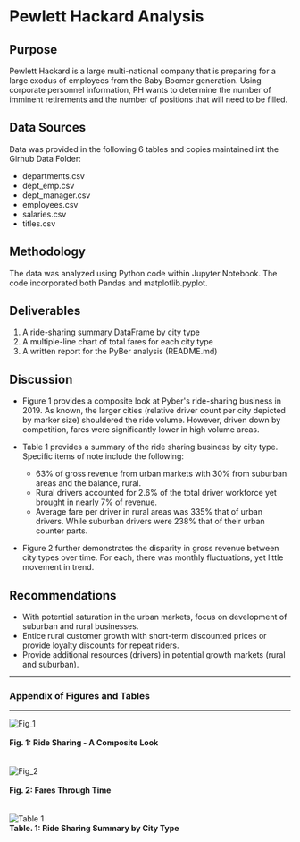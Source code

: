 # Pewlett Hackard Analysis

## Purpose
Pewlett Hackard is a large multi-national company that is preparing for a large exodus of employees from the Baby Boomer generation.  Using corporate personnel information, PH wants to determine the number of imminent retirements and the number of positions that will need to be filled.  

## Data Sources
Data was provided in the following 6 tables and copies maintained int the Girhub Data Folder:
* departments.csv
* dept_emp.csv
* dept_manager.csv
* employees.csv
* salaries.csv
* titles.csv



## Methodology
The data was analyzed using Python code within Jupyter Notebook.  The code incorporated both Pandas and matplotlib.pyplot.  

## Deliverables 
1. A ride-sharing summary DataFrame by city type
2. A multiple-line chart of total fares for each city type
3. A written report for the PyBer analysis (README.md)

## Discussion
* Figure 1 provides a composite look at Pyber's ride-sharing business in 2019.  As known, the larger cities (relative driver count per city depicted by marker size) shouldered the ride volume.  However, driven down by competition, fares were significantly lower in high volume areas.  

* Table 1 provides a summary of the ride sharing business by city type.  Specific items of note include the following:
  * 63% of gross revenue from urban markets with 30% from suburban areas and the balance, rural.    
  * Rural drivers accounted for 2.6% of the total driver workforce yet brought in nearly 7% of revenue.  
  * Average fare per driver in rural areas was 335% that of urban drivers.  While suburban drivers were 238% that of their urban counter parts. 
 
 * Figure 2 further demonstrates the disparity in gross revenue between city types over time.  For each, there was monthly fluctuations, yet little movement in trend.  
  
## Recommendations 
* With potential saturation in the urban markets, focus on development of suburban and rural businesses.  
* Entice rural customer growth with short-term discounted prices or provide loyalty discounts for repeat riders. 
* Provide additional resources (drivers) in potential growth markets (rural and suburban).  

----------------------------------------------------------------------------------
### Appendix of Figures and Tables
----------------------------------------------------------------------------------

![Fig_1](analysis/Fig1.png)
<br>
<br>
**Fig. 1:  Ride Sharing - A Composite Look**
<br>
<br>
<br>
![Fig_2](analysis/PyBer_fare_summary.png)
<br>
<br>
**Fig. 2:  Fares Through Time**
<br>
<br>
<br>
![Table 1](analysis/Ride_Sharing_Summary_by_city.PNG)
<br>
**Table. 1: Ride Sharing Summary by City Type**
